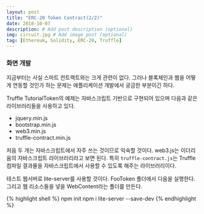 ```yaml
---
layout: post
title: "ERC-20 Token Contract(2/2)"
date: 2018-10-07
description: # Add post description (optional)
img: circuit.jpg # Add image post (optional)
tag: [Ethereum, Solidity, ERC-20, Truffle]
---
```


### 화면 개발

지금부터는 사실 스마트 컨트랙트와는 크게 관련이 없다. 그러나 블록체인과 웹을 어떻게 연동할 것인가 하는 문제는 애플리케이션 개발에서 궁금한 부분이긴 하다.

Truffle TutorialToken의 예제는 자바스크립트 기반으로 구현되어 있으며 다음과 같은 라이브러리들을 사용하고 있다.

* jquery.min.js
* bootstrap.min.js
* web3.min.js
* truffle-contract.min.js

처음 두 개는 자바스크립트에서 자주 쓰는 것이므로 익숙할 것이다. web3.js는 이더리움의 자바스크립트 라이브러리라고 보면 된다.
특히 `truffle-contract.js`는 Truffle 컴파일 결과물을 자바스크립트에서 사용할 수 있도록 해주는 라이브러리이다.

테스트 웹서버로 lite-server를 사용할 것이다. FooToken 폴더에서 다음을 실행한다. 그리고 웹 리소스들을 넣을 WebContent라는 폴더를 만든다.

{% highlight shell %}
npm init
npm i lite-server --save-dev
{% endhighlight %}
